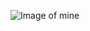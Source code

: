 ![Image of mine](https://scontent-waw1-1.xx.fbcdn.net/v/t31.0-8/13198586_1031816276896590_2351235034392480165_o.jpg?_nc_cat=103&ccb=2&_nc_sid=174925&_nc_ohc=I_4DCgVPgQ4AX_9nv-Y&_nc_oc=AQkHbZ7aZMRqyaHmMmxiqk1Pt5WvmZ-Zn5XKEKraPEx7HrtU3tbSO4zjHcq5iV3_pbM&_nc_ht=scontent-waw1-1.xx&oh=4cdd0e9e2e12493cb555b575d8ba5a5c&oe=5FD1CE44)
